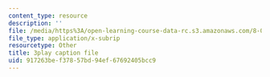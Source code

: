 ```yaml
---
content_type: resource
description: ''
file: /media/https%3A/open-learning-course-data-rc.s3.amazonaws.com/8-01sc-classical-mechanics-fall-2016/917263bef37857bd94ef67692405bcc9_ErlP_SBcA1s.vtt
file_type: application/x-subrip
resourcetype: Other
title: 3play caption file
uid: 917263be-f378-57bd-94ef-67692405bcc9
---
```

